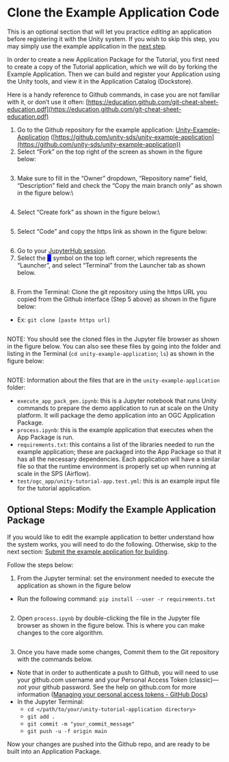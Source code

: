 # Clone the Example Application Code

This is an optional section that will let you practice _editing_ an application before registering it with the Unity system. If you wish to skip this step, you may simply use the example application in the [next step](submit-the-app-package-to-the-application-package-generator.md).

In order to create a new Application Package for the Tutorial, you first need to create a copy of the Tutorial application, which we will do by forking the Example Application. Then we can build and register your Application using the Unity tools, and view it in the Application Catalog (Dockstore).

Here is a handy reference to Github commands, in case you are not familiar with it, or don’t use it often: [https://education.github.com/git-cheat-sheet-education.pdf](https://education.github.com/git-cheat-sheet-education.pdf)

1. Go to the Github repository for the example application: [Unity-Example-Application](https://github.com/unity-sds/unity-example-application) ([https://github.com/unity-sds/unity-example-application](https://github.com/unity-sds/unity-example-application))
2. Select “Fork” on the top right of the screen as shown in the figure below:

<figure><img src="https://lh7-rt.googleusercontent.com/docsz/AD_4nXdJaBsykl_FBQE-ZgHHYldqWQjy59LTrnyO1w8L0Z0TD4qtE3e6r3rRXNJOJNnBYYjljVdDzRfeL1jili97YdHjan5wQptw2vPEqAw0N8E33ND1cEOqd-Y__odYuXqPY8xwKOTH2WclJ2qCesBcRrYnomL2n7YvR92uiAxD4Q?key=K2x_DkLuOSzQLgkvGhINiA" alt=""><figcaption></figcaption></figure>

3. Make sure to fill in the “Owner” dropdown, “Repository name” field, “Description” field and check the “Copy the main branch only” as shown in the figure below:\


<figure><img src="https://lh7-rt.googleusercontent.com/docsz/AD_4nXcsi3yQiks8vj0nb3pE7-DwsvegmxbplSjFH2aIS4MoR4ViE_5qNGTV7keOyBHAuphh69ywrJnbh3NJ4p9USVSRmLXHbn-3mDEUJtvba6XVH3TB6Ve2jdkqOTsC78NhEYtccDS5n0eaInQEUwNi84qQBeDuFlhEFKD6p-tM?key=K2x_DkLuOSzQLgkvGhINiA" alt=""><figcaption></figcaption></figure>

4.  Select “Create fork” as shown in the figure below:\


    <figure><img src="https://lh7-rt.googleusercontent.com/docsz/AD_4nXenCJ2bezCIyC2H2L8QSPoHVFYozWc65g9FwMrF2goMb27HLJBByRoPB4bycBRJ5hpuMHe4mh_Srg-aiONxE41ioJJu4qlnW1voEwaOori8MhfL0oFjz7qnc5ZP5e7VSUmKC4XdczUuVdzij0gGK8xlgbNJCFaSD6VrgJ3pCw?key=K2x_DkLuOSzQLgkvGhINiA" alt=""><figcaption></figcaption></figure>
5. Select “Code” and copy the https link as shown in the figure below:

<figure><img src="https://lh7-rt.googleusercontent.com/docsz/AD_4nXeoAhd8EKff-99U0xU6ItjpC5dsBUX07Ww9r-ITs6VOhHmRPxKkXWUguaUF3gYP-eldtXyyHNE1Vm2BdFpn5btaWrkkCrLlhAushw97CznymgPvTRGX07TEZgl2W51WfVGEqP44IhabPiayibZpj2e44Y8x9KFqY_uDwQsaKg?key=K2x_DkLuOSzQLgkvGhINiA" alt=""><figcaption></figcaption></figure>

6. Go to your [JupyterHub session](log-in-to-jupyter-hub.md).&#x20;
7. Select the <mark style="background-color:blue;">+</mark> symbol on the top left corner, which represents the “Launcher”, and select “Terminal” from the Launcher tab as shown below.

<figure><img src="https://lh7-rt.googleusercontent.com/docsz/AD_4nXevtP4fZslZlV0zLfXe1bwuHukYZBfbReKzniUGnhpph_Qjq9uGHXpBbS27Zrgh9lxODItZwB9WPDGnKBChzfsN5rzOKOFwN5nfL0W5VJggJ9Kz-vEEVF0OSOAJodw6aKq3VjriDiy-NH_eindR79Cjrk-Ypvtyp4glwUBH?key=K2x_DkLuOSzQLgkvGhINiA" alt=""><figcaption></figcaption></figure>

8. From the Terminal: Clone the git repository using the https URL you copied from the Github interface (Step 5 above) as shown in the figure below:

* Ex: `git clone [paste https url]`

<figure><img src="https://lh7-rt.googleusercontent.com/docsz/AD_4nXe4uGzzX5d__lK8x3VikHtW3ISgwB7ndZ_-Q4neHq3Zl8E_ok1Wlf7fi43WoIm-YyJ5AVooKdXmt0un6cFYLOJ99DjUnfK2FkfxWSfPS7sNtOJK2qYgeFN4-_RJB8St-qcX2NZSP7lWQqGg4DNtejNvz2-SEL6CGNtYhPQu5A?key=K2x_DkLuOSzQLgkvGhINiA" alt=""><figcaption></figcaption></figure>

NOTE: You should see the cloned files in the Jupyter file browser as shown in the figure below. You can also see these files by going into the folder and listing in the Terminal (`cd unity-example-application`; `ls`) as shown in the figure below:

<figure><img src="https://lh7-rt.googleusercontent.com/docsz/AD_4nXfBGEkX9LPSBQZ2SdIByBFUCuTCBa4oTYXUDa_zNihd-pjVLYxsHsBoaM1O-6D9nLBSRGst60ynO5nlKk5CROZYnBHJ1qh9nhbUvyXonccIiyKSvRf4ghE-5cvyNphZJJG9yHNfaVOUp6YcAl-56RTb41rpbab_qv1n3Rf9Gg?key=K2x_DkLuOSzQLgkvGhINiA" alt=""><figcaption></figcaption></figure>

NOTE: Information about the files that are in the `unity-example-application` folder:

* `execute_app_pack_gen.ipynb`: this is a Jupyter notebook that runs Unity commands to prepare the demo application to run at scale on the Unity platform. It will package the demo application into an OGC Application Package.
* `process.ipynb`: this is the example application that executes when the App Package is run.
* `requirements.txt`: this contains a list of the libraries needed to run the example application; these are packaged into the App Package so that it has all the necessary dependencies. Each application will have a similar file so that the runtime environment is properly set up when running at scale in the SPS (Airflow).
* `test/ogc_app/unity-tutorial-app.test.yml`: this is an example input file for the tutorial application.

## Optional Steps: Modify the Example Application Package

If you would like to edit the example application to better understand how the system works, you will need to do the following. Otherwise, skip to the next section: [Submit the example application for building](submit-the-app-package-to-the-application-package-generator.md).

Follow the steps below:

1. From the Jupyter terminal: set the environment needed to execute the application as shown in the figure below

* Run the following command: `pip install --user -r requirements.txt`

<figure><img src="https://lh7-rt.googleusercontent.com/docsz/AD_4nXd-DQGkQMbo0gj-ymJiUOGRsd1v9RtkKpU3g_FHPdd-v1kFBznzhQX2MAuUHpibQS8qmA87rUAXkiMDCW1cwTVCiZf5mwn4Ta_BgaAH90yTgzT9AZw7hWRpaeJRYWd9Eohf2VzDf-nNPjY5tPJwUOMINCQ0WikcZ03KFj3KyQ?key=K2x_DkLuOSzQLgkvGhINiA" alt=""><figcaption></figcaption></figure>

2. Open `process.ipynb` by double-clicking the file in the Jupyter file browser as shown in the figure below. This is where you can make changes to the core algorithm.

<figure><img src="https://lh7-rt.googleusercontent.com/docsz/AD_4nXfa7yZFlstnsJSFAtCliyXewc-fVubkRunLw92eXziy2PuAGA8nv9B4CEjpdgMgzUjvrul5LWtHcCEiuv6bPmaWZ_51NskgR0IiWpiJhnWaMZOsQmbbJaa-vxZdFtRvH_VoAOl_8PxTUF8rOYaquAbF0NX0TPk4jyaDMIdHxg?key=K2x_DkLuOSzQLgkvGhINiA" alt=""><figcaption></figcaption></figure>

3. Once you have made some changes, Commit them to the Git repository with the commands below.&#x20;

* Note that in order to authenticate a push to Github, you will need to use your github.com username and your Personal Access Token (classic)—_not_ your github password. See the help on github.com for more information ([Managing your personal access tokens - GitHub Docs](https://docs.github.com/en/authentication/keeping-your-account-and-data-secure/managing-your-personal-access-tokens#creating-a-personal-access-token-classic))
* In the Jupyter Terminal:&#x20;
  * `cd </path/to/your/unity-tutorial-application directory>`
  * `git add .`
  * `git commit -m "your_commit_message"`
  * `git push -u -f origin main`

Now your changes are pushed into the Github repo, and are ready to be built into an Application Package.
